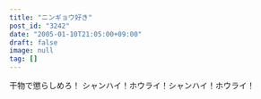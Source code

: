 ```yaml
---
title: "ニンギョウ好き"
post_id: "3242"
date: "2005-01-10T21:05:00+09:00"
draft: false
image: null
tag: []
---
```



干物で懲らしめろ！ シャンハイ！ホウライ！シャンハイ！ホウライ！
